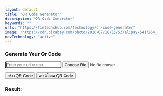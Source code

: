 ```yaml
---
layout: default
title: "QR Code Generator"
description: "QR Code Generator"
keywords: ""
urlx: "https://fintechxhub.com/technology/qr-code-generator"
image: "https://cdn.pixabay.com/photo/2020/07/18/13/53/alipay-5417264_1280.jpg"
navTechnology: "active"
---
```

<script src="https://cdn.jsdelivr.net/npm/qrcodejs/qrcode.min.js"></script>
<div class="col-md-6 offset-md-3">
    <div class="search-widget widget-item">
        <h3 class="widget-title">Generate Your Qr Code</h3>
        <form action="">
            <input type="text" id="text" autofocus placeholder="Enter your url or text.">
            <input type="file" id="logoInput" accept="image/*" class="mt-3" />
        </form>
        <div class="text-center">
            <button class="btn btn-success btn-lg m-1 mt-3" onclick="generateQRCode()">สร้าง QR Code</button>
            <button class="btn btn-primary btn-lg m-1 mt-3" onclick="downloadQRCode()">ดาวน์โหลด QR Code</button>
        </div>
    </div>
</div>
<div class="col-md-6 offset-md-3">
    <div class="tags-widget widget-item">
        <h3 class="widget-title">Result:</h3>
        <div id="qrcode" style="margin:20px;"></div>
    </div>
</div>
<script>
    function generateQRCode() {
        const container = document.getElementById('qrcode');
        container.innerHTML = ''; // ล้างของเก่า
        const text = document.getElementById('text').value;
        const logoInput = document.getElementById('logoInput').files[0];
        const logoUrl = logoInput ? URL.createObjectURL(logoInput) : null;
        // สร้าง QR Code
        const qrCode = new QRCode(container, {
            text: text,
            width: 256,
            height: 256,
            colorDark : "#000000",
            colorLight : "#ffffff",
            correctLevel : QRCode.CorrectLevel.H
        });
        if (logoUrl) {
            // เมื่อ QR Code ถูกสร้างเสร็จแล้ว, แทรกโลโก้ลงกลาง
            const canvas = container.querySelector('canvas');
            const ctx = canvas.getContext('2d');
            const logoImage = new Image();
            logoImage.src = logoUrl;
            logoImage.onload = function() {
                const logoSize = canvas.width / 4; // ขนาดโลโก้
                const x = (canvas.width - logoSize) / 2;
                const y = (canvas.height - logoSize) / 2;
                // วาดโลโก้บน QR Code
                ctx.drawImage(logoImage, x, y, logoSize, logoSize);
            };
        }
    }
    function downloadQRCode() {
        const canvas = document.querySelector('#qrcode canvas');
        if (!canvas) {
            alert("กรุณาสร้าง QR Code ก่อนดาวน์โหลด");
            return;
        }
        const border = 10;
        const qrSize = canvas.width;
        const newSize = qrSize + border * 2;
        const borderedCanvas = document.createElement('canvas');
        borderedCanvas.width = newSize;
        borderedCanvas.height = newSize;
        const ctx = borderedCanvas.getContext('2d');
        ctx.fillStyle = '#ffffff';
        ctx.fillRect(0, 0, newSize, newSize);
        ctx.drawImage(canvas, border, border);
        const link = document.createElement('a');
        link.href = borderedCanvas.toDataURL('image/png');
        link.download = 'fintechxhub-qrcode.png';
        document.body.appendChild(link);
        link.click();
        document.body.removeChild(link);
    }
</script>